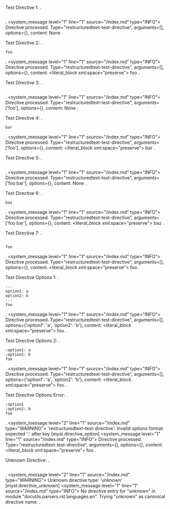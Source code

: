Test Directive 1:
.
```{restructuredtext-test-directive}
```
.
<document source="<src>/index.md">
    <system_message level="1" line="1" source="<src>/index.md" type="INFO">
        <paragraph>
            Directive processed. Type="restructuredtext-test-directive", arguments=[], options={}, content: None
.

Test Directive 2:
.
```{restructuredtext-test-directive}
foo
```
.
<document source="<src>/index.md">
    <system_message level="1" line="1" source="<src>/index.md" type="INFO">
        <paragraph>
            Directive processed. Type="restructuredtext-test-directive", arguments=[], options={}, content:
        <literal_block xml:space="preserve">
            foo
.

Test Directive 3:
.
```{restructuredtext-test-directive} foo
```
.
<document source="<src>/index.md">
    <system_message level="1" line="1" source="<src>/index.md" type="INFO">
        <paragraph>
            Directive processed. Type="restructuredtext-test-directive", arguments=['foo'], options={}, content: None
.

Test Directive 4:
.
```{restructuredtext-test-directive} foo
bar
```
.
<document source="<src>/index.md">
    <system_message level="1" line="1" source="<src>/index.md" type="INFO">
        <paragraph>
            Directive processed. Type="restructuredtext-test-directive", arguments=['foo'], options={}, content:
        <literal_block xml:space="preserve">
            bar
.

Test Directive 5:
.
```{restructuredtext-test-directive} foo bar
```
.
<document source="<src>/index.md">
    <system_message level="1" line="1" source="<src>/index.md" type="INFO">
        <paragraph>
            Directive processed. Type="restructuredtext-test-directive", arguments=['foo bar'], options={}, content: None
.

Test Directive 6:
.
```{restructuredtext-test-directive} foo bar
baz
```
.
<document source="<src>/index.md">
    <system_message level="1" line="1" source="<src>/index.md" type="INFO">
        <paragraph>
            Directive processed. Type="restructuredtext-test-directive", arguments=['foo bar'], options={}, content:
        <literal_block xml:space="preserve">
            baz
.

Test Directive 7:
.
```{restructuredtext-test-directive}

foo
```
.
<document source="<src>/index.md">
    <system_message level="1" line="1" source="<src>/index.md" type="INFO">
        <paragraph>
            Directive processed. Type="restructuredtext-test-directive", arguments=[], options={}, content:
        <literal_block xml:space="preserve">
            foo
.

Test Directive Options 1:
.
```{restructuredtext-test-directive}
---
option1: a
option2: b
---
foo
```
.
<document source="<src>/index.md">
    <system_message level="1" line="1" source="<src>/index.md" type="INFO">
        <paragraph>
            Directive processed. Type="restructuredtext-test-directive", arguments=[], options={'option1': 'a', 'option2': 'b'}, content:
        <literal_block xml:space="preserve">
            foo
.

Test Directive Options 2:
.
```{restructuredtext-test-directive}
:option1: a
:option2: b
foo
```
.
<document source="<src>/index.md">
    <system_message level="1" line="1" source="<src>/index.md" type="INFO">
        <paragraph>
            Directive processed. Type="restructuredtext-test-directive", arguments=[], options={'option1': 'a', 'option2': 'b'}, content:
        <literal_block xml:space="preserve">
            foo
.

Test Directive Options Error:
.
```{restructuredtext-test-directive}
:option1
:option2: b
foo
```
.
<document source="<src>/index.md">
    <system_message level="2" line="1" source="<src>/index.md" type="WARNING">
        <paragraph>
            'restructuredtext-test-directive': Invalid options format: expected ':' after key [myst.directive_option]
    <system_message level="1" line="1" source="<src>/index.md" type="INFO">
        <paragraph>
            Directive processed. Type="restructuredtext-test-directive", arguments=[], options={}, content:
        <literal_block xml:space="preserve">
            foo
.

Unknown Directive:
.
```{unknown}
```
.
<document source="<src>/index.md">
    <system_message level="2" line="1" source="<src>/index.md" type="WARNING">
        <paragraph>
            Unknown directive type: 'unknown' [myst.directive_unknown]
    <system_message level="1" line="1" source="<src>/index.md" type="INFO">
        <paragraph>
            No directive entry for "unknown" in module "docutils.parsers.rst.languages.en".
            Trying "unknown" as canonical directive name.
.
